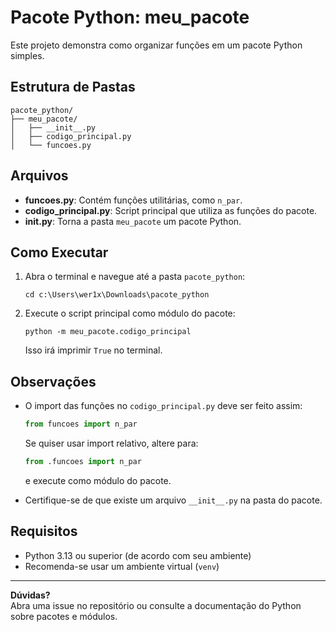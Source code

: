 # Pacote Python: meu_pacote

Este projeto demonstra como organizar funções em um pacote Python simples.

## Estrutura de Pastas

```
pacote_python/
├── meu_pacote/
│   ├── __init__.py
│   ├── codigo_principal.py
│   └── funcoes.py
```

## Arquivos

- **funcoes.py**: Contém funções utilitárias, como `n_par`.
- **codigo_principal.py**: Script principal que utiliza as funções do pacote.
- **__init__.py**: Torna a pasta `meu_pacote` um pacote Python.

## Como Executar

1. Abra o terminal e navegue até a pasta `pacote_python`:

   ```shell
   cd c:\Users\wer1x\Downloads\pacote_python
   ```

2. Execute o script principal como módulo do pacote:

   ```shell
   python -m meu_pacote.codigo_principal
   ```

   Isso irá imprimir `True` no terminal.

## Observações

- O import das funções no `codigo_principal.py` deve ser feito assim:

  ```python
  from funcoes import n_par
  ```

  Se quiser usar import relativo, altere para:

  ```python
  from .funcoes import n_par
  ```

  e execute como módulo do pacote.

- Certifique-se de que existe um arquivo `__init__.py` na pasta do pacote.

## Requisitos

- Python 3.13 ou superior (de acordo com seu ambiente)
- Recomenda-se usar um ambiente virtual (`venv`)

---

**Dúvidas?**  
Abra uma issue no repositório ou consulte a documentação do Python sobre pacotes e módulos.